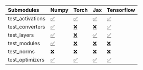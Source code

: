 | Submodules       | Numpy                                                                                                                           | Torch                                                                                                                           | Jax                                                                                                                             | Tensorflow                                                                                                                      |
|:-----------------|:--------------------------------------------------------------------------------------------------------------------------------|:--------------------------------------------------------------------------------------------------------------------------------|:--------------------------------------------------------------------------------------------------------------------------------|:--------------------------------------------------------------------------------------------------------------------------------|
| test_activations | <a href="https://github.com/unifyai/ivy/runs/7866908375?check_suite_focus=true" rel="noopener noreferrer" target="_blank">✅</a> | <a href="https://github.com/unifyai/ivy/runs/7866909183?check_suite_focus=true" rel="noopener noreferrer" target="_blank">✅</a> | <a href="https://github.com/unifyai/ivy/runs/7866909737?check_suite_focus=true" rel="noopener noreferrer" target="_blank">✅</a> | <a href="https://github.com/unifyai/ivy/runs/7866910415?check_suite_focus=true" rel="noopener noreferrer" target="_blank">✅</a> |
| test_converters  | <a href="https://github.com/unifyai/ivy/runs/7866908531?check_suite_focus=true" rel="noopener noreferrer" target="_blank">✅</a> | <a href="https://github.com/unifyai/ivy/runs/7866909269?check_suite_focus=true" rel="noopener noreferrer" target="_blank">❌</a> | <a href="https://github.com/unifyai/ivy/runs/7866909824?check_suite_focus=true" rel="noopener noreferrer" target="_blank">❌</a> | <a href="https://github.com/unifyai/ivy/runs/7866910550?check_suite_focus=true" rel="noopener noreferrer" target="_blank">✅</a> |
| test_layers      | <a href="https://github.com/unifyai/ivy/runs/7866908671?check_suite_focus=true" rel="noopener noreferrer" target="_blank">✅</a> | <a href="https://github.com/unifyai/ivy/runs/7866909357?check_suite_focus=true" rel="noopener noreferrer" target="_blank">❌</a> | <a href="https://github.com/unifyai/ivy/runs/7866909944?check_suite_focus=true" rel="noopener noreferrer" target="_blank">✅</a> | <a href="https://github.com/unifyai/ivy/runs/7866910662?check_suite_focus=true" rel="noopener noreferrer" target="_blank">✅</a> |
| test_modules     | <a href="https://github.com/unifyai/ivy/runs/7866908838?check_suite_focus=true" rel="noopener noreferrer" target="_blank">✅</a> | <a href="https://github.com/unifyai/ivy/runs/7866909446?check_suite_focus=true" rel="noopener noreferrer" target="_blank">❌</a> | <a href="https://github.com/unifyai/ivy/runs/7866910058?check_suite_focus=true" rel="noopener noreferrer" target="_blank">❌</a> | <a href="https://github.com/unifyai/ivy/runs/7866910772?check_suite_focus=true" rel="noopener noreferrer" target="_blank">❌</a> |
| test_norms       | <a href="https://github.com/unifyai/ivy/runs/7866908943?check_suite_focus=true" rel="noopener noreferrer" target="_blank">❌</a> | <a href="https://github.com/unifyai/ivy/runs/7866909549?check_suite_focus=true" rel="noopener noreferrer" target="_blank">❌</a> | <a href="https://github.com/unifyai/ivy/runs/7866910188?check_suite_focus=true" rel="noopener noreferrer" target="_blank">❌</a> | <a href="https://github.com/unifyai/ivy/runs/7866910878?check_suite_focus=true" rel="noopener noreferrer" target="_blank">❌</a> |
| test_optimizers  | <a href="https://github.com/unifyai/ivy/runs/7866909080?check_suite_focus=true" rel="noopener noreferrer" target="_blank">✅</a> | <a href="https://github.com/unifyai/ivy/runs/7866909643?check_suite_focus=true" rel="noopener noreferrer" target="_blank">✅</a> | <a href="https://github.com/unifyai/ivy/runs/7866910303?check_suite_focus=true" rel="noopener noreferrer" target="_blank">✅</a> | <a href="https://github.com/unifyai/ivy/runs/7866911002?check_suite_focus=true" rel="noopener noreferrer" target="_blank">✅</a> |